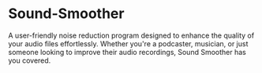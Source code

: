 # Sound-Smoother
A user-friendly noise reduction program designed to enhance the quality of your audio files effortlessly. Whether you're a podcaster, musician, or just someone looking to improve their audio recordings, Sound Smoother has you covered.
